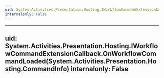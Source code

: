 ```yaml
---
uid: System.Activities.Presentation.Hosting.IWorkflowCommandExtensionCallback
internalonly: False
---
```


---
uid: System.Activities.Presentation.Hosting.IWorkflowCommandExtensionCallback.OnWorkflowCommandLoaded(System.Activities.Presentation.Hosting.CommandInfo)
internalonly: False
---
